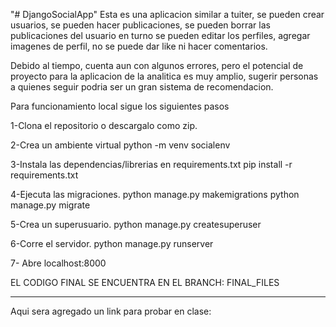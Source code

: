 "# DjangoSocialApp" 
Esta es una aplicacion similar a tuiter, se pueden crear usuarios, se pueden hacer publicaciones, se pueden borrar las publicaciones del usuario en turno
se pueden editar los perfiles, agregar imagenes de perfil, no se puede dar like ni hacer comentarios.

Debido al tiempo, cuenta aun con algunos errores, pero el potencial de proyecto para la aplicacion de la analitica es muy amplio, sugerir personas a quienes seguir podria ser un gran sistema de recomendacion.

Para funcionamiento local sigue los siguientes pasos

1-Clona el repositorio o descargalo como zip.


2-Crea un ambiente virtual
python -m venv socialenv

3-Instala las dependencias/librerias en requirements.txt
pip install -r requirements.txt

4-Ejecuta las migraciones.
python manage.py makemigrations python manage.py migrate

5-Crea un superusuario.
python manage.py createsuperuser

6-Corre el servidor.
python manage.py runserver

7- Abre localhost:8000

EL CODIGO FINAL SE ENCUENTRA EN EL BRANCH: FINAL_FILES

---------------------------------------------------------------------------
Aqui sera agregado un link para probar en clase:
